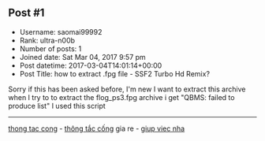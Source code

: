 ## Post #1
- Username: saomai99992
- Rank: ultra-n00b
- Number of posts: 1
- Joined date: Sat Mar 04, 2017 9:57 pm
- Post datetime: 2017-03-04T14:01:14+00:00
- Post Title: how to extract .fpg file - SSF2 Turbo Hd Remix?

Sorry if this has been asked before, I'm new
I want to extract this archive
when I try to to extract the flog_ps3.fpg archive i get "QBMS: failed to produce list"
I used this script



-----------------------------------
[thong tac cong](http://hutbephottrongoi.com) - [thông tắc cống](http://hutbephottrongoi.com) gia re - [giup viec nha](http://giupviecphuongnam.com/)
